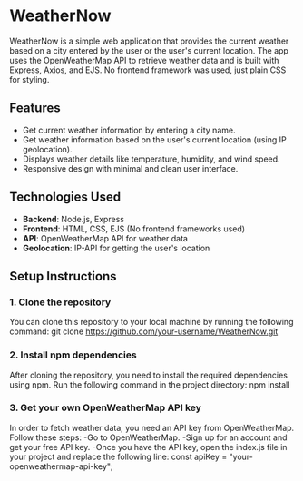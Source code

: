 # WeatherNow

WeatherNow is a simple web application that provides the current weather based on a city entered by the user or the user's current location. The app uses the OpenWeatherMap API to retrieve weather data and is built with Express, Axios, and EJS. No frontend framework was used, just plain CSS for styling.

## Features
- Get current weather information by entering a city name.
- Get weather information based on the user's current location (using IP geolocation).
- Displays weather details like temperature, humidity, and wind speed.
- Responsive design with minimal and clean user interface.

## Technologies Used
- **Backend**: Node.js, Express
- **Frontend**: HTML, CSS, EJS (No frontend frameworks used)
- **API**: OpenWeatherMap API for weather data
- **Geolocation**: IP-API for getting the user's location

## Setup Instructions
### 1. Clone the repository
You can clone this repository to your local machine by running the following command:
git clone https://github.com/your-username/WeatherNow.git

### 2. Install npm dependencies
After cloning the repository, you need to install the required dependencies using npm. Run the following command in the project directory:
npm install

### 3. Get your own OpenWeatherMap API key
In order to fetch weather data, you need an API key from OpenWeatherMap. Follow these steps:
-Go to OpenWeatherMap.
-Sign up for an account and get your free API key.
-Once you have the API key, open the index.js file in your project and replace the following line:
const apiKey = "your-openweathermap-api-key";
